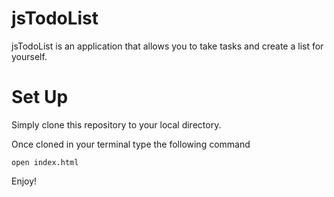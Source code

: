 # jsTodoList

jsTodoList is an application that allows you to take tasks and create a list for yourself.

# Set Up

Simply clone this repository to your local directory.

Once cloned in your terminal type the following command
```
open index.html
```

Enjoy!

